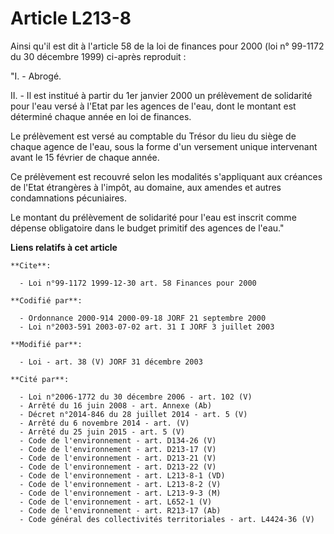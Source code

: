# Article L213-8

Ainsi qu'il est dit à l'article 58 de la loi de finances pour 2000 (loi n° 99-1172 du 30 décembre 1999) ci-après reproduit :

"I. - Abrogé.

II. - Il est institué à partir du 1er janvier 2000 un prélèvement de solidarité pour l'eau versé à l'Etat par les agences de
l'eau, dont le montant est déterminé chaque année en loi de finances.

Le prélèvement est versé au comptable du Trésor du lieu du siège de chaque agence de l'eau, sous la forme d'un versement
unique intervenant avant le 15 février de chaque année.

Ce prélèvement est recouvré selon les modalités s'appliquant aux créances de l'Etat étrangères à l'impôt, au domaine, aux
amendes et autres condamnations pécuniaires.

Le montant du prélèvement de solidarité pour l'eau est inscrit comme dépense obligatoire dans le budget primitif des agences
de l'eau."

**Liens relatifs à cet article**

	**Cite**:

	  - Loi n°99-1172 1999-12-30 art. 58 Finances pour 2000

	**Codifié par**:

	  - Ordonnance 2000-914 2000-09-18 JORF 21 septembre 2000
	  - Loi n°2003-591 2003-07-02 art. 31 I JORF 3 juillet 2003

	**Modifié par**:

	  - Loi - art. 38 (V) JORF 31 décembre 2003

	**Cité par**:

	  - Loi n°2006-1772 du 30 décembre 2006 - art. 102 (V)
	  - Arrêté du 16 juin 2008 - art. Annexe (Ab)
	  - Décret n°2014-846 du 28 juillet 2014 - art. 5 (V)
	  - Arrêté du 6 novembre 2014 - art. (V)
	  - Arrêté du 25 juin 2015 - art. 5 (V)
	  - Code de l'environnement - art. D134-26 (V)
	  - Code de l'environnement - art. D213-17 (V)
	  - Code de l'environnement - art. D213-21 (V)
	  - Code de l'environnement - art. D213-22 (V)
	  - Code de l'environnement - art. L213-8-1 (VD)
	  - Code de l'environnement - art. L213-8-2 (V)
	  - Code de l'environnement - art. L213-9-3 (M)
	  - Code de l'environnement - art. L652-1 (V)
	  - Code de l'environnement - art. R213-17 (Ab)
	  - Code général des collectivités territoriales - art. L4424-36 (V)
